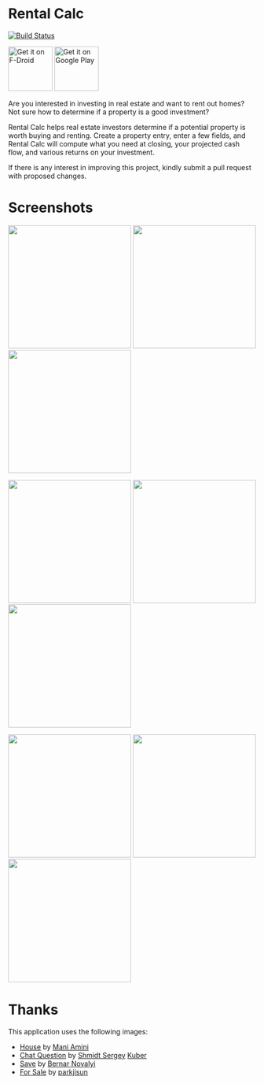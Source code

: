 # Rental Calc

[![Build Status](https://travis-ci.org/brarcher/rental-calc.svg?branch=master)](https://travis-ci.org/brarcher/rental-calc)

<a href="https://f-droid.org/repository/browse/?fdid=protect.rentalcalc" target="_blank">
<img src="https://f-droid.org/badge/get-it-on.png" alt="Get it on F-Droid" height="90"/></a>
<a href="https://play.google.com/store/apps/details?id=protect.rentalcalc" target="_blank">
<img src="https://play.google.com/intl/en_us/badges/images/generic/en-play-badge.png" alt="Get it on Google Play" height="90"/></a>

Are you interested in investing in real estate and want to rent out homes? Not sure how to determine if a property is a good investment?

Rental Calc helps real estate investors determine if a potential property is worth buying and renting. Create a property entry, enter a few fields, and Rental Calc will compute what you need at closing, your projected cash flow, and various returns on your investment.

If there is any interest in improving this project, kindly submit a pull request with proposed changes.

# Screenshots
[<img src="https://cloud.githubusercontent.com/assets/5264535/25881817/3aebfa40-350d-11e7-80ff-6edda7b79426.png" width=250>](https://cloud.githubusercontent.com/assets/5264535/25881817/3aebfa40-350d-11e7-80ff-6edda7b79426.png)
[<img src="https://cloud.githubusercontent.com/assets/5264535/25881820/3e2ae414-350d-11e7-88c2-3369edcbf0c4.png" width=250>](https://cloud.githubusercontent.com/assets/5264535/25881820/3e2ae414-350d-11e7-88c2-3369edcbf0c4.png)
[<img src="https://cloud.githubusercontent.com/assets/5264535/25881821/3f758f40-350d-11e7-8f73-96ba78ee3796.png" width=250>](https://cloud.githubusercontent.com/assets/5264535/25881821/3f758f40-350d-11e7-8f73-96ba78ee3796.png)

[<img src="https://cloud.githubusercontent.com/assets/5264535/25881823/40b22f44-350d-11e7-807b-612b9895f341.png" width=250>](https://cloud.githubusercontent.com/assets/5264535/25881823/40b22f44-350d-11e7-807b-612b9895f341.png)
[<img src="https://cloud.githubusercontent.com/assets/5264535/25881825/4204a5fc-350d-11e7-8539-d6475e4b73c1.png" width=250>](https://cloud.githubusercontent.com/assets/5264535/25881825/4204a5fc-350d-11e7-8539-d6475e4b73c1.png)
[<img src="https://cloud.githubusercontent.com/assets/5264535/25881827/43da4f6c-350d-11e7-9344-d6ce44ba8fdc.png" width=250>](https://cloud.githubusercontent.com/assets/5264535/25881827/43da4f6c-350d-11e7-9344-d6ce44ba8fdc.png)

[<img src="https://cloud.githubusercontent.com/assets/5264535/25881828/4743fcac-350d-11e7-8e9c-85c8c0d68d9f.png" width=250>](https://cloud.githubusercontent.com/assets/5264535/25881828/4743fcac-350d-11e7-8e9c-85c8c0d68d9f.png)
[<img src="https://cloud.githubusercontent.com/assets/5264535/25881830/484dfbe8-350d-11e7-9c76-d95f85a01a78.png" width=250>](https://cloud.githubusercontent.com/assets/5264535/25881830/484dfbe8-350d-11e7-9c76-d95f85a01a78.png)
[<img src="https://cloud.githubusercontent.com/assets/5264535/25881831/49596194-350d-11e7-9a4a-2c7f9036ac59.png" width=250>](https://cloud.githubusercontent.com/assets/5264535/25881831/49596194-350d-11e7-9a4a-2c7f9036ac59.png)

# Thanks

This application uses the following images:
- [House](https://thenounproject.com/term/house/41030/) by
[Mani Amini](https://thenounproject.com/man1/)
- [Chat Question](https://thenounproject.com/term/question/562370/) by [Shmidt Sergey](https://thenounproject.com/monstercritic/)
[Kuber](https://thenounproject.com/funkyiconz26/)
- [Save](https://thenounproject.com/term/save/716011) by [Bernar Novalyi](https://thenounproject.com/bernar.novalyi)
- [For Sale](https://thenounproject.com/term/for-sale/716241/) by [parkjisun](https://thenounproject.com/naripuru/)
